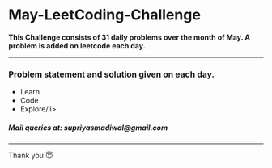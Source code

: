 # May-LeetCoding-Challenge
<b>This Challenge consists of 31 daily problems over the month of May. A problem is added on leetcode each day.</b>

-----------------------------------------------------------------------------------------------------------

<h3>Problem statement and solution given on each day.</h3>
<ul>
  <li>Learn</li>
  <li>Code</li>
  <li>Explore/li>
  
</ul>

<h5>Mail queries at: supriyasmadiwal@gmail.com</h5>

----------------------------------------------------------------------------------------------------------
Thank you :innocent:
